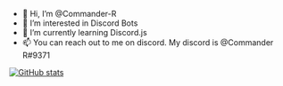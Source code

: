 - 👋 Hi, I’m @Commander-R
- 👀 I’m interested in Discord Bots
- 🌱 I’m currently learning Discord.js
- 📫 You can reach out to me on discord. My discord is @Commander R#9371


[![GitHub stats](https://github-readme-stats.vercel.app/api?username=commander-r&theme=tokyonight&show_icons=true&include_all_commits=true&count_private=true)](https://github.com/commander-r)
